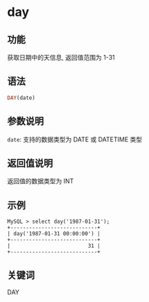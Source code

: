 # day

## 功能

获取日期中的天信息, 返回值范围为 1-31

## 语法

```Haskell
DAY(date)
```

## 参数说明

`date`: 支持的数据类型为 DATE 或 DATETIME 类型

## 返回值说明

返回值的数据类型为 INT

## 示例

```Plain Text
MySQL > select day('1987-01-31');
+----------------------------+
| day('1987-01-31 00:00:00') |
+----------------------------+
|                         31 |
+----------------------------+
```

## 关键词

DAY
